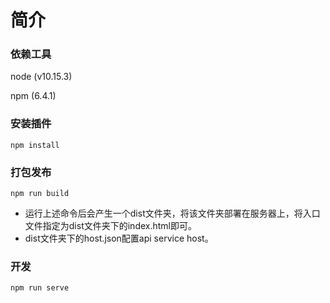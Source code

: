 # 简介

### 依赖工具

node (v10.15.3)

npm  (6.4.1)

### 安装插件

```
npm install
```

### 打包发布
```
npm run build
```

* 运行上述命令后会产生一个dist文件夹，将该文件夹部署在服务器上，将入口文件指定为dist文件夹下的index.html即可。
* dist文件夹下的host.json配置api service host。

### 开发

```
npm run serve
```